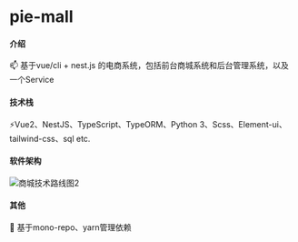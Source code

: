 # pie-mall

#### 介绍
📫 基于vue/cli + nest.js 的电商系统，包括前台商城系统和后台管理系统，以及一个Service

#### 技术栈
⚡️Vue2、NestJS、TypeScript、TypeORM、Python 3、Scss、Element-ui、tailwind-css、sql etc.

#### 软件架构
![商城技术路线图2](https://user-images.githubusercontent.com/73060999/170503332-dc4192c2-9555-4337-9ab5-e335bb4ecca3.png)

#### 其他
🦾 基于mono-repo、yarn管理依赖
